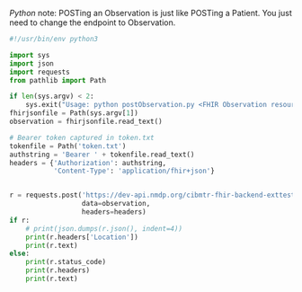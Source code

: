 
<!-- Create Observation (POST) -->
_Python_ 
note: POSTing an Observation is just like POSTing a Patient. You just need to change the endpoint to Observation.

~~~ python
#!/usr/bin/env python3

import sys
import json
import requests
from pathlib import Path

if len(sys.argv) < 2:
    sys.exit("Usage: python postObservation.py <FHIR Observation resource json file>")
fhirjsonfile = Path(sys.argv[1])
observation = fhirjsonfile.read_text()

# Bearer token captured in token.txt
tokenfile = Path('token.txt')
authstring = 'Bearer ' + tokenfile.read_text()
headers = {'Authorization': authstring,
           'Content-Type': 'application/fhir+json'}


r = requests.post('https://dev-api.nmdp.org/cibmtr-fhir-backend-exttest/v1/r4/Observation',
                  data=observation,
                  headers=headers)
if r:
    # print(json.dumps(r.json(), indent=4))
    print(r.headers['Location'])
    print(r.text)
else:
    print(r.status_code)
    print(r.headers)
    print(r.text)
~~~